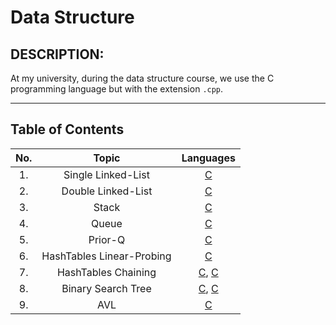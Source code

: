 # Data Structure
## DESCRIPTION:

At my university, during the data structure course, we use the C programming language but with the extension `.cpp`.

---

## Table of Contents
|No.|Topic|Languages|
|:-:|:---:|:-------:|
|1.|Single Linked-List|[C](https://github.com/jon-brandy/data-structure/blob/62e9eae110fb273748d0d03135b4ecd18f9b4804/Source-Code/linked-list.cpp)|
|2.|Double Linked-List|[C](https://github.com/jon-brandy/data-structure/blob/62e9eae110fb273748d0d03135b4ecd18f9b4804/Source-Code/double-linked-list.cpp)|
|3.|Stack|[C](https://github.com/jon-brandy/data-structure/blob/62e9eae110fb273748d0d03135b4ecd18f9b4804/Source-Code/stack-queue.cpp)|
|4.|Queue|[C]()|
|5.|Prior-Q|[C](https://github.com/jon-brandy/data-structure/blob/62e9eae110fb273748d0d03135b4ecd18f9b4804/Source-Code/prior-queue.cpp)|
|6.|HashTables Linear-Probing|[C](https://github.com/jon-brandy/data-structure/blob/62e9eae110fb273748d0d03135b4ecd18f9b4804/Source-Code/hashtables-linear-probing.cpp)|
|7.|HashTables Chaining|[C](https://github.com/jon-brandy/data-structure/blob/62e9eae110fb273748d0d03135b4ecd18f9b4804/Source-Code/hashChaining.cpp), [C](https://github.com/jon-brandy/data-structure/blob/e0f9754a14e2eeaf41ace8ff31d146cb3b869f72/Source-Code/another-chain.cpp)|
|8.|Binary Search Tree|[C](https://github.com/jon-brandy/data-structure/blob/e0f9754a14e2eeaf41ace8ff31d146cb3b869f72/Source-Code/binarySearchTree.cpp), [C](https://github.com/jon-brandy/data-structure/blob/e0f9754a14e2eeaf41ace8ff31d146cb3b869f72/Source-Code/another-bst.cpp)|
|9.|AVL|[C](https://github.com/jon-brandy/data-structure/blob/d0f457c0ff83662a309db9debf7075aa7a50ade1/Source-Code/avlBener.cpp)|
